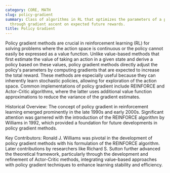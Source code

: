 ```yaml
---
category: CORE, MATH
slug: policy-gradient
summary: Class of algorithms in RL that optimizes the parameters of a policy directly
  through gradient ascent on expected future rewards.
title: Policy Gradient
---
```


Policy gradient methods are crucial in reinforcement learning (RL) for solving problems where the action space is continuous or the policy cannot easily be expressed as a value function. Unlike value-based methods that first estimate the value of taking an action in a given state and derive a policy based on these values, policy gradient methods directly adjust the policy's parameters by computing gradients that are expected to increase the total reward. These methods are especially useful because they can inherently learn stochastic policies, allowing for exploration of the action space. Common implementations of policy gradient include REINFORCE and Actor-Critic algorithms, where the latter uses additional value function approximations to reduce the variance of the gradient estimates.

Historical Overview:
The concept of policy gradient in reinforcement learning emerged prominently in the late 1990s and early 2000s. Significant attention was garnered with the introduction of the REINFORCE algorithm by Williams in 1992, which provided a foundation for future developments in policy gradient methods.

Key Contributors:
Ronald J. Williams was pivotal in the development of policy gradient methods with his formulation of the REINFORCE algorithm. Later contributions by researchers like Richard S. Sutton further advanced the theoretical framework, particularly through the development and refinement of Actor-Critic methods, integrating value-based approaches with policy gradient techniques to enhance learning stability and efficiency.
